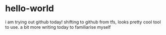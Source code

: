 # hello-world
i am trying out github today!
shifting to github from tfs, looks pretty cool tool to use.
a bit more writing today to familiarise myself
